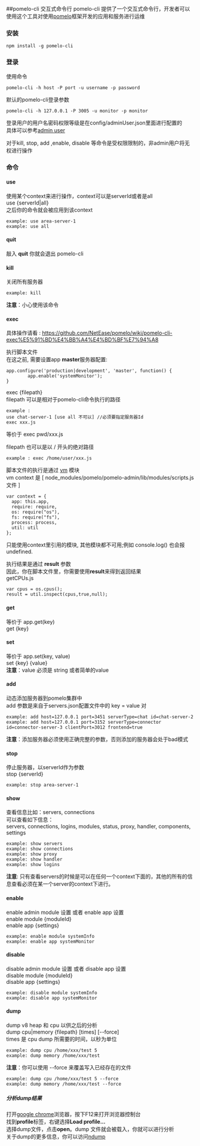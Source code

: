 ##pomelo-cli 交互式命令行
pomelo-cli 提供了一个交互式命令行，开发者可以使用这个工具对使用[pomelo](https://github.com/NetEase/pomelo)框架开发的应用和服务进行运维  

### 安装
```
npm install -g pomelo-cli
```

### 登录
使用命令  
```
pomelo-cli -h host -P port -u username -p password  
```

默认的pomelo-cli登录参数  
```
pomelo-cli -h 127.0.0.1 -P 3005 -u monitor -p monitor
```

登录用户的用户名密码权限等级是在config/adminUser.json里面进行配置的  
具体可以参考[admin user](https://github.com/NetEase/pomelo-admin#user-level-control)  

对于kill, stop, add ,enable, disable 等命令是受权限限制的，非admin用户将无权进行操作  

### 命令
#### use  
使用某个context来进行操作，context可以是serverId或者是all  
use {serverId|all}  
之后你的命令就会被应用到该context  
```
example: use area-server-1  
example: use all  
```

#### quit
敲入 **quit** 你就会退出 pomelo-cli  

#### kill
关闭所有服务器  
```
example: kill
```
**注意**：小心使用该命令  

#### exec

具体操作请看 : 
https://github.com/NetEase/pomelo/wiki/pomelo-cli-exec%E5%91%BD%E4%BB%A4%E4%BD%BF%E7%94%A8

执行脚本文件  
在这之前, 需要设置app ****master****服务器配置: 
```
app.configure('production|development', 'master', function() {
        app.enable('systemMonitor');
}
```

exec {filepath}  
filepath 可以是相对于pomelo-cli命令执行的路径  
```
example : 
use chat-server-1 [use all 不可以] //必须要指定服务器Id
exec xxx.js 
```
等价于 exec pwd/xxx.js  

filepath 也可以是以 / 开头的绝对路径  
```
example : exec /home/user/xxx.js
```

脚本文件的执行是通过 [vm](http://nodejs.org/api/vm.html) 模块  
vm context 是  [ node_modules/pomelo/pomelo-admin/lib/modules/scripts.js文件 ]
```
var context = {
  app: this.app,
  require: require,
  os: require("os"),
  fs: require("fs"),
  process: process,
  util: util
};
```
只能使用context里引用的模块, 其他模块都不可用;例如 console.log() 也会报undefined.

执行结果是通过 **result** 参数  
因此，你在脚本文件里，你需要使用**result**来得到返回结果  
getCPUs.js
```
var cpus = os.cpus();
result = util.inspect(cpus,true,null);
```

#### get
等价于 app.get(key)  
get {key}  

#### set
等价于 app.set(key, value)  
set {key} {value}  
**注意**：value 必须是 string 或者简单的value  

#### add
动态添加服务器到pomelo集群中  
add 参数是来自于servers.json配置文件中的 key = value 对
```
example: add host=127.0.0.1 port=3451 serverType=chat id=chat-server-2  
example: add host=127.0.0.1 port=3152 serverType=connector id=connector-server-3 clientPort=3012 frontend=true  
```

**注意**：添加服务器必须使用正确完整的参数，否则添加的服务器会处于bad模式  

#### stop
停止服务器，以serverId作为参数  
stop {serverId}  
```
example: stop area-server-1 
```

#### show
查看信息比如：servers, connections  
可以查看如下信息：  
servers, connections, logins, modules, status, proxy, handler, components, settings  
```
example: show servers  
example: show connections  
example: show proxy  
example: show handler  
example: show logins  
```
**注意**: 只有查看servers的时候是可以在任何一个context下面的，其他的所有的信息查看必须在某一个server的context下进行。

#### enable
enable admin module 设置 或者 enable app 设置  
enable module {moduleId}  
enable app {settings}  
```
example: enable module systemInfo  
example: enable app systemMonitor
```

#### disable
disable admin module 设置 或者 disable app 设置  
disable module {moduleId}  
disable app {settings}
```
example: disable module systemInfo  
example: disable app systemMonitor
```

#### dump
dump v8 heap 和 cpu 以供之后的分析  
dump cpu|memory {filepath} [times] [--force]  
times 是 cpu dump 所需要的时间，以秒为单位  
```
example: dump cpu /home/xxx/test 5  
example: dump memory /home/xxx/test 
```
**注意**：你可以使用 --force 来覆盖写入已经存在的文件  
```
example: dump cpu /home/xxx/test 5 --force  
example: dump memory /home/xxx/test --force
```

##### 分析dump结果  
打开[google chrome](https://www.google.com/intl/en/chrome/browser/)浏览器，按下F12来打开浏览器控制台  
找到**profile**标签，右键选择**Load profile...**  
选择dump文件，点击**open**。dump 文件就会被载入，你就可以进行分析  
关于dump的更多信息，你可以访问[ndump](https://github.com/piaohai/ndump)  